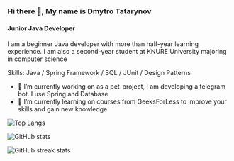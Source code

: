 ### Hi there 👋, My name is Dmytro Tatarynov
#### Junior Java Developer
I am a beginner Java developer with more than half-year learning experience. I am also a second-year student at KNURE University majoring in computer science


Skills: Java / Spring Framework / SQL / JUnit / Design Patterns

- 🔭 I’m currently working on as a pet-project, I am developing a telegram bot. I use Spring and Database 
- 🌱 I’m currently learning on courses from GeeksForLess to improve your skills and gain new knowledge 


[![Top Langs](https://github-readme-stats.vercel.app/api/top-langs/?username=tatarynovdima)](https://github.com/anuraghazra/github-readme-stats)

![GitHub stats](https://github-readme-stats.vercel.app/api?username=tatarynovdima&show_icons=true)  

![GitHub streak stats](https://streak-stats.demolab.com/?user=tatarynovdima)  

